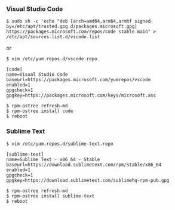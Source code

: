 ### Visual Studio Code
`$ sudo sh -c 'echo "deb [arch=amd64,arm64,armhf signed-by=/etc/apt/trusted.gpg.d/packages.microsoft.gpg] https://packages.microsoft.com/repos/code stable main" > /etc/apt/sources.list.d/vscode.list`

or

`$ vim /etc/yum.repos.d/vscode.repo`

```
[code]
name=Visual Studio Code
baseurl=https://packages.microsoft.com/yumrepos/vscode
enabled=1
gpgcheck=1
gpgkey=https://packages.microsoft.com/keys/microsoft.asc
```

```
$ rpm-ostree refresh-md
$ rpm-ostree install code
$ reboot
```

### Sublime Text
`$ vim /etc/yum.repos.d/sublime-text.repo`

```
[sublime-text]
name=Sublime Text - x86_64 - Stable
baseurl=https://download.sublimetext.com/rpm/stable/x86_64
enabled=1
gpgcheck=1
gpgkey=https://download.sublimetext.com/sublimehq-rpm-pub.gpg
```
```
$ rpm-ostree refresh-md
$ rpm-ostree install sublime-text
$ reboot
```
